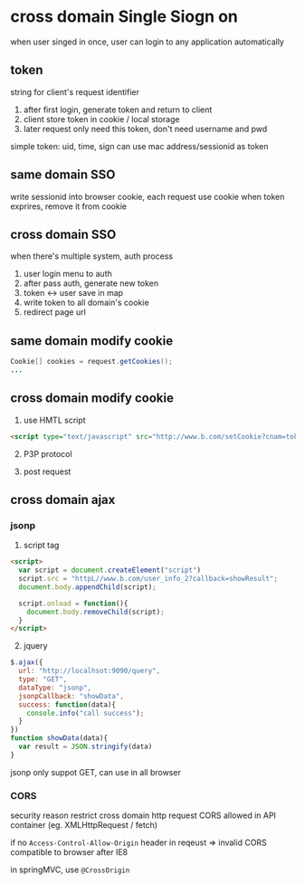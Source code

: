 # cross domain Single Siogn on
when user singed in once, user can login to any application automatically

## token
string for client's request identifier
1. after first login, generate token and return to client
2. client store token in cookie / local storage
3. later request only need this token, don't need username and pwd

simple token: uid, time, sign
can use mac address/sessionid as token

## same domain SSO
write sessionid into browser cookie, each request use cookie
when token exprires, remove it from cookie

## cross domain SSO
when there's multiple system, auth process
1. user login menu to auth
2. after pass auth, generate new token
3. token <-> user save in map
4. write token to all domain's cookie
5. redirect page url

## same domain modify cookie
```java
Cookie[] cookies = request.getCookies();
...
```

## cross domain modify cookie
1. use HMTL script
```html
<script type="text/javascript" src="http://www.b.com/setCookie?cnam=token&cval=123456"></script>
```

2. P3P protocol

3. post request


## cross domain ajax
### jsonp
1. script tag
```html
<script>
  var script = document.createElement("script")
  script.src = "httpL//www.b.com/user_info_2?callback=showResult";
  document.body.appendChild(script);

  script.onload = function(){
    document.body.removeChild(script);
  }
</script>
```

2. jquery
```js
$.ajax({
  url: "http://localhsot:9090/query",
  type: "GET",
  dataType: "jsonp",
  jsonpCallback: "showData",
  success: function(data){
    console.info("call success");
  }
})
function showData(data){
  var result = JSON.stringify(data)
}
```
jsonp only suppot GET, can use in all browser

### CORS
security reason restrict cross domain http request 
CORS allowed in API container (eg. XMLHttpRequest / fetch)

if no `Access-Control-Allow-Origin` header in reqeust => invalid
CORS compatible to browser after IE8

in springMVC, use `@CrossOrigin`









